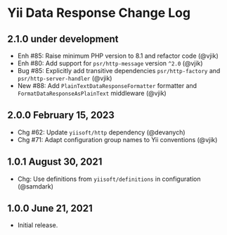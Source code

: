 # Yii Data Response Change Log

## 2.1.0 under development

- Enh #85: Raise minimum PHP version to 8.1 and refactor code (@vjik)
- Enh #80: Add support for `psr/http-message` version `^2.0` (@vjik)
- Bug #85: Explicitly add transitive dependencies `psr/http-factory` and `psr/http-server-handler` (@vjik)
- New #88: Add `PlainTextDataResponseFormatter` formatter and `FormatDataResponseAsPlainText` middleware (@vjik) 

## 2.0.0 February 15, 2023

- Chg #62: Update `yiisoft/http` dependency (@devanych)
- Chg #71: Adapt configuration group names to Yii conventions (@vjik)

## 1.0.1 August 30, 2021

- Chg: Use definitions from `yiisoft/definitions` in configuration (@samdark)

## 1.0.0 June 21, 2021

- Initial release.
